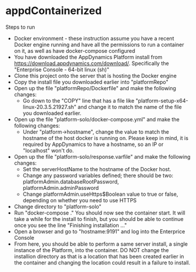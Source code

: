 # appdContainerized
Steps to run
- Docker environment - these instruction assume you have a recent Docker engine running and have all the permissions to run a container on it, as well as have docker-compose configured
- You have downloaded the AppDynamics Platform install from https://download.appdynamics.com/download/. Specifically the "Enterprise Console - 64-bit linux (sh)"
- Clone this project onto the server that is hosting the Docker engine
- Copy the install file you downloaded earlier into "platformRepo"
- Open up the file "platformRepo/Dockerfile" and make the following changes:
  - Go down to the "COPY" line that has a file like "platform-setup-x64-linux-20.3.5.21927.sh" and change it to match the name of the file you downloaded earlier.
- Open up the file "platform-solo/docker-compose.yml" and make the following changes:
  - Under "platform->hostname", change the value to match the hostname of the host docker is running on. Please keep in mind, it is required by AppDynamics to have a hostname, so an IP or "localhost" won't do.
- Open up the file "platform-solo/response.varfile" and make the following changes:
  - Set the serverHostName to the hostname of the Docker host.
  - Change any password variables defined; there should be two: platformAdmin.databaseRootPassword, platformAdmin.adminPassword
  - Change platformAdmin.useHttps$Boolean value to true or false, depending on whether you need to use HTTPS
- Change directory to "platform-solo"
- Run "docker-compose ." You should now see the container start. It will take a while for the install to finish, but you should be able to continue once you see the line "Finishing installation ..."
- Open a browser and go to "hostname:9191" and log into the Enterprice Console
- From here, you should be able to perform a same server install, a single instance of the Platform, into the container. DO NOT change the installion directory as that is a location that has been created earlier in the container and changing the location could result in a failure to install.
